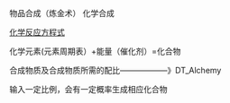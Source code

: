 物品合成（炼金术）
化学合成

[化学反应方程式 ](https://github.com/search?l=Python&o=desc&q=%22chemical+equations%22&s=stars&type=Repositories)

 化学元素(元素周期表）+能量（催化剂）=化合物
 
 
 合成物质及合成物质所需的配比——————》DT_Alchemy

输入一定比例，会有一定概率生成相应化合物
